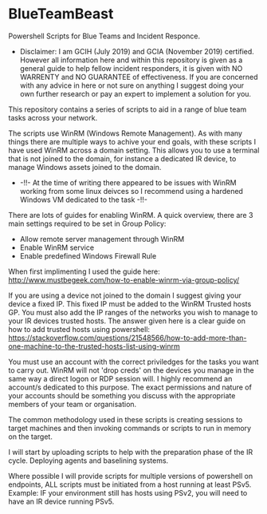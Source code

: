 # BlueTeamBeast
Powershell Scripts for Blue Teams and Incident Responce.

- Disclaimer: I am GCIH (July 2019) and GCIA (November 2019) certified. However all information here and within this repository is given as a general guide to help fellow incident responders, it is given with NO WARRENTY and NO GUARANTEE of effectiveness. If you are concerned with any advice in here or not sure on anything I suggest doing your own further research or pay an expert to implement a solution for you.

This repository contains a series of scripts to aid in a range of blue team tasks across your network.

The scripts use WinRM (Windows Remote Management). As with many things there are multiple ways to achive your end goals, with these scripts I have used WinRM across a domain setting. This allows you to use a terminal that is not joined to the domain, for instance a dedicated IR device, to manage Windows assets joined to the domain. 

- -!!- At the time of writing there appeared to be issues with WinRM working from some linux deivces so I recommend using a hardened Windows VM dedicated to the task -!!-

There are lots of guides for enabling WinRM.
A quick overview, there are 3 main settings required to be set in Group Policy:
- Allow remote server management through WinRM
- Enable WinRM service
- Enable predefined Windows Firewall Rule

When first implimenting I used the guide here: http://www.mustbegeek.com/how-to-enable-winrm-via-group-policy/

If you are using a device not joined to the domain I suggest giving your device a fixed IP.
This fixed IP must be added to the WinRM Trusted hosts GP. You must also add the IP ranges of the networks you wish to manage to your IR devices trusted hosts. 
The answer given here is a clear guide on how to add trusted hosts using powershell:
https://stackoverflow.com/questions/21548566/how-to-add-more-than-one-machine-to-the-trusted-hosts-list-using-winrm

You must use an account with the correct priviledges for the tasks you want to carry out. WinRM will not 'drop creds' on the devices you manage in the same way a direct logon or RDP session will. I highly recommend an account/s dedicated to this purpose. The exact permissions and nature of your accounts should be something you discuss with the appropriate members of your team or organisation.


The common methodology used in these scripts is creating sessions to target machines and then invoking commands or scripts to run in memory on the target. 

I will start by uploading scripts to help with the preparation phase of the IR cycle. Deploying agents and baselining systems.

Where possible I will provide scripts for multiple versions of powershell on endpoints, ALL scripts must be initiated from a host running at least PSv5. Example: IF your environment still has hosts using PSv2, you will need to have an IR device running PSv5.
